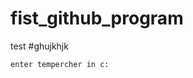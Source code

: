 # fist_github_program
test
#ghujkhjk
````
enter tempercher in c:
````
<!--stackedit_data:
eyJoaXN0b3J5IjpbLTM2NTI2NjMyMiwtMzgyMjMxMDk1LC00Nz
Q5MTc5Nl19
-->